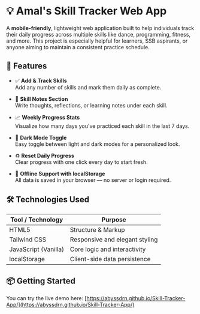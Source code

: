 # 💡 Amal's Skill Tracker Web App

A **mobile-friendly**, lightweight web application built to help individuals track their daily progress across multiple skills like dance, programming, fitness, and more. This project is especially helpful for learners, SSB aspirants, or anyone aiming to maintain a consistent practice schedule.

## 🚀 Features

- ✅ **Add & Track Skills**  
  Add any number of skills and mark them daily as complete.

- 📒 **Skill Notes Section**  
  Write thoughts, reflections, or learning notes under each skill.

- 📈 **Weekly Progress Stats**  
  Visualize how many days you've practiced each skill in the last 7 days.

- 🌙 **Dark Mode Toggle**  
  Easy toggle between light and dark modes for a personalized look.

- ♻️ **Reset Daily Progress**  
  Clear progress with one click every day to start fresh.

- 💾 **Offline Support with localStorage**  
  All data is saved in your browser — no server or login required.

## 🛠 Technologies Used

| Tool / Technology     | Purpose                             |
|-----------------------|-------------------------------------|
| HTML5                 | Structure & Markup                  |
| Tailwind CSS          | Responsive and elegant styling      |
| JavaScript (Vanilla)  | Core logic and interactivity        |
| localStorage          | Client-side data persistence        |

## 📦 Getting Started

You can try the live demo here: [https://abyssdrn.github.io/Skill-Tracker-App/](https://abyssdrn.github.io/Skill-Tracker-App/)
